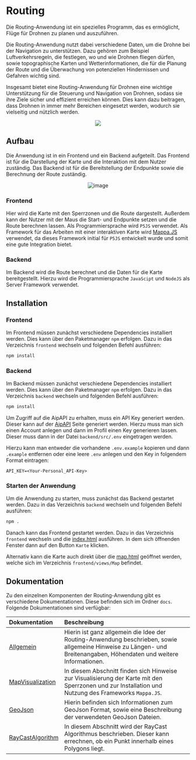 # Routing

Die Routing-Anwendung ist ein spezielles Programm, das es ermöglicht, Flüge für Drohnen zu planen und auszuführen.

Die Routing-Anwendung nutzt dabei verschiedene Daten, um die Drohne bei der Navigation zu unterstützen. Dazu gehören zum Beispiel Luftverkehrsregeln, die festlegen, wo und wie Drohnen fliegen dürfen, sowie topographische Karten und Wetterinformationen, die für die Planung der Route und die Überwachung von potenziellen Hindernissen und Gefahren wichtig sind.

Insgesamt bietet eine Routing-Anwendung für Drohnen eine wichtige Unterstützung für die Steuerung und Navigation von Drohnen, sodass sie ihre Ziele sicher und effizient erreichen können. Dies kann dazu beitragen, dass Drohnen in immer mehr Bereichen eingesetzt werden, wodurch sie vielseitig und nützlich werden.

<p align="center">
    <img src="https://user-images.githubusercontent.com/46423967/208264682-b1c12fe4-db24-4f53-9adc-b21353bcc5e4.png"/>
</p>



## Aufbau
Die Anwendung ist in ein Frontend und ein Backend aufgeteilt. Das Frontend ist für die Darstellung der Karte und die Interaktion mit dem Nutzer zuständig. Das Backend ist für die Bereitstellung der Endpunkte sowie die Berechnung der Route zuständig.



<p align="center">
    <img  alt="image" src="https://user-images.githubusercontent.com/46423967/208265097-d04e55f4-783f-407b-9389-3e5ab6da25b3.png">
</p>

### Frontend
Hier wird die Karte mit den Sperrzonen und die Route dargestellt. Außerdem kann der Nutzer mit der Maus die Start- und Endpunkte setzen und die Route berechnen lassen.
Als Programmiersprache wird `P5JS` verwendet. Als Framework für das Arbeiten mit einer interaktiven Karte wird [Mappa.JS](https://mappa.js.org/) verwendet, da dieses Framework initial für `P5JS` entwickelt wurde und somit eine gute Integration bietet.

### Backend
Im Backend wird die Route berechnet und die Daten für die Karte bereitgestellt. Hierzu wird die Programmiersprache `JavaScipt` und `NodeJS` als Server Framework verwendet.


## Installation
### Frontend
Im Frontend müssen zunächst verschiedene Dependencies installiert werden. Dies kann über den Paketmanager `npm` erfolgen. Dazu in das Verzeichnis `frontend` wechseln und folgenden Befehl ausführen:
```bash
npm install
```

### Backend
Im Backend müssen zunächst verschiedene Dependencies installiert werden. Dies kann über den Paketmanager `npm` erfolgen. Dazu in das Verzeichnis `backend` wechseln und folgenden Befehl ausführen:

```bash
npm install
```

Um Zugriff auf die AipAPI zu erhalten, muss ein API Key generiert werden. Dieser kann auf der [AipAPI](https://www.openaip.net/) Seite generiert werden. Hierzu muss man sich einen Account anlegen und dann im Profil einen Key generieren lassen. Dieser muss dann in der Datei `backend/src/.env` eingetragen werden.

Hierzu kann man entweder die vorhandene `.env.example` kopieren und dann `.example` entfernen oder eine leere `.env` anlegen und den Key in folgendem Format eintragen:
```dotenv
API_KEY=<Your-Personal_API-Key>
```



### Starten der Anwendung
Um die Anwendung zu starten, muss zunächst das Backend gestartet werden. Dazu in das Verzeichnis `backend` wechseln und folgenden Befehl ausführen:
```bash
npm .
```

Danach kann das Frontend gestartet werden. Dazu in das Verzeichnis `frontend` wechseln und die [index.html](frontend%2Findex.html) ausführen. In dem sich öffnenden Fenster dann auf den Button `Karte` klicken.


Alternativ kann die Karte auch direkt über die [map.html](frontend%2Fviews%2FMap%2Fmap.html) geöffnet werden, welche sich im Verzeichnis `frontend/views/Map` befindet.



## Dokumentation
Zu den einzelnen Komponenten der Routing-Anwendung gibt es verschiedene Dokumentationen. Diese befinden sich im Ordner `docs`. Folgende Dokumentationen sind verfügbar:

| Dokumentation                                  | Beschreibung                                                                                                                                                         |
|:-----------------------------------------------|:---------------------------------------------------------------------------------------------------------------------------------------------------------------------|
| [Allgemein](docs%2FAllgemein.md)               | Hierin ist ganz allgemein die Idee der Routing-Anwendung beschrieben, sowie allgemeine Hinweise zu Längen- und Breitenangaben, Höhendaten und weitere Informationen. | 
| [MapVisualization](docs%2FMapVisualization.md) | In diesem Abschnitt finden sich Hinweise zur Visualisierung der Karte mit den Sperrzonen und zur Installation und Nutzung des Frameworks `Mappa.JS`.                 |
| [GeoJson](docs%2FGeoJson.md)                   | Hierin befinden sich Informationen zum GeoJson Format, sowie eine Beschreibung der verwendeten GeoJson Dateien.                                                      |
| [RayCastAlgorithm](docs%2FRayCastAlgorithm.md) | In diesem Abschnitt wird der RayCast Algorithmus beschrieben. Dieser kann errechnen, ob ein Punkt innerhalb eines Polygons liegt.                                    |     




